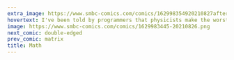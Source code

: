 ```yaml
---
extra_image: https://www.smbc-comics.com/comics/162998354920210827after.png
hovertext: I've been told by programmers that physicists make the worst code because they want all the variables to be single letters instead of descriptions of what the variable means.
image: https://www.smbc-comics.com/comics/1629983445-20210826.png
next_comic: double-edged
prev_comic: matrix
title: Math
---
```


